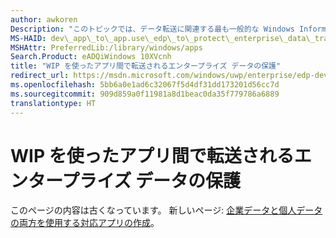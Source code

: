 ```yaml
---
author: awkoren
Description: "このトピックでは、データ転送に関連する最も一般的な Windows Information Protection (WIP) シナリオのいくつかを実現するために必要なコード作成タスクの例を示します。"
MS-HAID: dev\_app\_to\_app.use\_edp\_to\_protect\_enterprise\_data\_transferred\_between\_apps
MSHAttr: PreferredLib:/library/windows/apps
Search.Product: eADQiWindows 10XVcnh
title: "WIP を使ったアプリ間で転送されるエンタープライズ データの保護"
redirect_url: https://msdn.microsoft.com/windows/uwp/enterprise/edp-dev-guide
ms.openlocfilehash: 5bb6a0e1ad6c32067f5d4df31dd173201d56cc7d
ms.sourcegitcommit: 909d859a0f11981a8d1beac0da35f779786a6889
translationtype: HT
---
```

# <a name="use-wip-to-protect-enterprise-data-transferred-between-apps"></a>WIP を使ったアプリ間で転送されるエンタープライズ データの保護


このページの内容は古くなっています。 新しいページ: [企業データと個人データの両方を使用する対応アプリの作成](https://msdn.microsoft.com/windows/uwp/enterprise/edp-dev-guide)。
